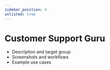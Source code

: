 ```yaml
---
sidebar_position: 4
unlisted: true
---
```


# Customer Support Guru

- Description and target group
- Screenshots and workflows
- Example use cases
